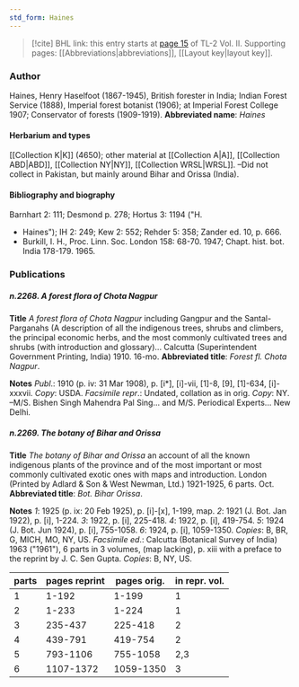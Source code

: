 ```yaml
---
std_form: Haines
---
```


> [!cite] BHL link: this entry starts at [page 15](https://www.biodiversitylibrary.org/page/33068257) of TL-2 Vol. II.
> Supporting pages: [[Abbreviations|abbreviations]], [[Layout key|layout key]].

### Author

Haines, Henry Haselfoot (1867-1945), British forester in India; Indian Forest Service (1888), Imperial forest botanist (1906); at Imperial Forest College 1907; Conservator of forests (1909-1919). 
**Abbreviated name**: *Haines*

#### Herbarium and types

[[Collection K|K]] (4650); other material at [[Collection A|A]], [[Collection ABD|ABD]], [[Collection NY|NY]], [[Collection WRSL|WRSL]]. –Did not collect in Pakistan, but mainly around Bihar and Orissa (India).

#### Bibliography and biography

Barnhart 2: 111; Desmond p. 278; Hortus 3: 1194 ("H.
- Haines"); IH 2: 249; Kew 2: 552; Rehder 5: 358; Zander ed. 10, p. 666.
- Burkill, I. H., Proc. Linn. Soc. London 158: 68-70. 1947; Chapt. hist. bot. India 178-179. 1965.

### Publications

##### n.2268. A forest flora of Chota Nagpur

**Title**
*A forest flora of Chota Nagpur* including Gangpur and the Santal-Parganahs (A description of all the indigenous trees, shrubs and climbers, the principal economic herbs, and the most commonly cultivated trees and shrubs (with introduction and glossary)... Calcutta (Superintendent Government Printing, India) 1910. 16-mo.
**Abbreviated title**: *Forest fl. Chota Nagpur*.

**Notes**
*Publ*.: 1910 (p. iv: 31 Mar 1908), p. \[i\*\], \[i\]-vii, \[1\]-8, \[9\], \[1\]-634, \[i\]-xxxvii. *Copy*: USDA.
*Facsimile repr*.: Undated, collation as in orig. *Copy*: NY. –M/S. Bishen Singh Mahendra Pal Sing... and M/S. Periodical Experts... New Delhi.

##### n.2269. The botany of Bihar and Orissa

**Title**
*The botany of Bihar and Orissa* an account of all the known indigenous plants of the province and of the most important or most commonly cultivated exotic ones with maps and introduction. London (Printed by Adlard & Son & West Newman, Ltd.) 1921-1925, 6 parts. Oct.
**Abbreviated title**: *Bot. Bihar Orissa*.

**Notes**
*1*: 1925 (p. ix: 20 Feb 1925), p. \[i\]-\[x\], 1-199, map.
*2*: 1921 (J. Bot. Jan 1922), p. \[i\], 1-224.
*3*: 1922, p. \[i\], 225-418.
*4*: 1922, p. \[i\], 419-754.
*5*: 1924 (J. Bot. Jun 1924), p. \[i\], 755-1058.
*6*: 1924, p. \[i\], 1059-1350.
*Copies*: B, BR, G, MICH, MO, NY, US.
*Facsimile ed*.: Calcutta (Botanical Survey of India) 1963 ("1961"), 6 parts in 3 volumes, (map lacking), p. xiii with a preface to the reprint by J. C. Sen Gupta. *Copies*: B, NY, US.

|parts	|pages reprint	|pages orig.	|in repr. vol.|
|---	|---	|---	|---	|
|1	|1-192	|1-199	|1|
|2	|1-233	|1-224	|1|
|3	|235-437	|225-418	|2|
|4	|439-791	|419-754	|2|
|5	|793-1106	|755-1058	|2,3|
|6	|1107-1372	|1059-1350	|3|

